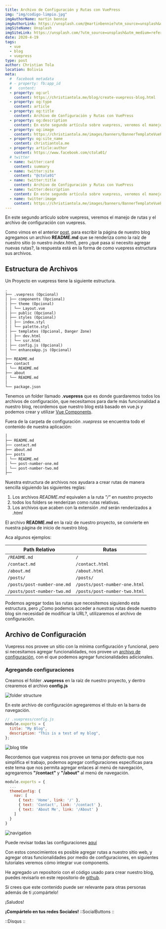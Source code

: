 ```yaml
---
title: Archivo de Configuración y Rutas con VuePress
img: "img/codigo-limpio.jpg"
imgAuthorName: martin bennie
imgAuthorLink: https://unsplash.com/@martinbennie?utm_source=unsplash&utm_medium=referral&utm_content=creditCopyText
imgSiteName: Unsplash
imgSiteLink: https://unsplash.com/?utm_source=unsplash&utm_medium=referral&utm_content=creditCopyText
date: 2020-4-19
tags:
  - vue
  - blog
  - vuepress
type: post
author: Christian Tola
location: Bolivia
meta:
  #  facebook metadata
  # - property: fb:app_id
  #   content:
  - property: og:url
    content: https://christiantola.me/blog/create-vuepress-blog.html
  - property: og:type
    content: article
  - property: og:title
    content: Archivo de Configuración y Rutas con VuePress
  - property: og:description
    content: En este segundo artículo sobre vuepress, veremos el manejo de rutas y el archivo de configuración con vuepress
  - property: og:image
    content: https://christiantola.me/images/banners/BannerTemplateVuePress.jpg
  - property: og:site_name
    content: christiantola.me
  - property: article:author
    content: https://www.facebook.com/ctola01/
  # twitter
  - name: twitter:card
    content: summary
  - name: twitter:site
    content: "@ctola91"
  - name: twitter:title
    content: Archivo de Configuración y Rutas con VuePress
  - name: twitter:description
    content: En este segundo artículo sobre vuepress, veremos el manejo de rutas y el archivo de configuración con vuepress
  - name: twitter:image
    content: https://christiantola.me/images/banners/BannerTemplateVuePress.jpg
---
```


En este segundo artículo sobre vuepress, veremos el manejo de rutas y el archivo de configuración con vuepress.

Como vimos en el anterior [post](/blog/create-vuepress-blog.html), para escribir la página de nuestro blog agregamos un archivo **README.md** que se renderiza como la raíz de nuestro sitio (o nuestro _index.html_), pero ¿qué pasa si necesito agregar nuevas rutas?, la respuesta está en la forma de como vuepress estructura sus archivos.

## Estructura de Archivos

Un Proyecto en vuepress tiene la siguiente estructura.

```md
.
├── .vuepress (Opcional)
│ ├── components (Opcional)
│ ├── theme (Opcional)
│ │ └── Layout.vue
│ ├── public (Opcional)
│ ├── styles (Opcional)
│ │ ├── index.styl
│ │ └── palette.styl
│ ├── templates (Opcional, Danger Zone)
│ │ ├── dev.html
│ │ └── ssr.html
│ ├── config.js (Opcional)
│ └── enhanceApp.js (Opcional)
│
├── README.md
├── contact
│ └── README.md
├── about
│ └── README.md
│
└── package.json
```

Tenemos un folder llamado **.vuepress** que es donde guardaremos todos los archivos de configuración, que necesitamos para darle más funcionalidad a nuestro blog, recordemos que nuestro blog está basado en vue.js y podemos crear y utilizar [Vue Components](https://vuejs.org/v2/guide/components.html).

Fuera de la carpeta de configuración _.vuepress_ se encuentra todo el contenido de nuestra aplicación:

```md
│
├── README.md
├── contact.md
├── about.md
├── posts
│ └── README.md
│ └── post-number-one.md
│ └── post-number-two.md
├──
```

<!-- more -->

Nuestra estructura de archivos nos ayudara a crear rutas de manera sencilla siguiendo las siguientes reglas:

1.  Los archivos _README.md_ equivalen a la ruta _"/"_ en nuestro proyecto
2.  todos los folders se renderizan como rutas relativas.
3.  Los archivos que acaben con la extensión _.md_ serán renderizados a _.html_

El archivo **README.md** en la raíz de nuestro proyecto, se convierte en nuestra página de inicio de nuestro blog.

Aca algunos ejemplos:

| Path Relativo               | Rutas                         |
| --------------------------- | ----------------------------- |
| `/README.md`                | `/`                           |
| `/contact.md`               | `/contact.html`               |
| `/about.md`                 | `/about.html`                 |
| `/posts/`                   | `/posts/`                     |
| `/posts/post-number-one.md` | `/posts/post-number-one.html` |
| `/posts/post-number-two.md` | `/posts/post-number-two.html` |

Podemos agregar todas las rutas que necesitemos siguiendo esta estructura, pero ¿Como podemos acceder a nuestras rutas desde nuestro blog sin necesidad de modificar la URL?, utilizaremos el archivo de configuración.

## Archivo de Configuración

Vuepress nos provee un sitio con la mínima configuración y funcional, pero si necesitamos agregar funcionalidades, nos provee un [archivo de configuración](https://vuepress.vuejs.org/guide/basic-config.html#config-file), con el que podemos agregar funcionalidades adicionales.

### Agregando configuraciones

Creamos el folder **.vuepress** en la raíz de nuestro proyecto, y dentro crearemos el archivo **config.js**

![folder structure](/img/config-routing-vuepress/folder-structure.png)

En este archivo de configuración agregaremos el título en la barra de navegación.

```js
// .vuepress/config.js
module.exports = {
  title: "My Blog",
  description: "This is a test of my blog",
};
```

![blog title](/img/config-routing-vuepress/blog-title.png)

Recordemos que vuepress nos provee un tema por defecto que nos simplifica el trabajo, podemos agregar configuraciones específicas para este tema que nos permita agregar enlaces al menú de navegación, agregaremos **"/contact"** y **"/about"** al menú de navegación.

```js
module.exports = {
  ...
  themeConfig: {
    nav: [
      { text: 'Home', link: '/' },
      { text: 'Contact', link: '/contact' },
      { text: 'About Me', link: '/About' }
    ]
  }
}
```

![navigation](/img/config-routing-vuepress/navs.png)

Puede revisar todas las configuraciones [aquí](https://vuepress.vuejs.org/config/#basic-config)

Con estos conocimientos es posible agregar rutas a nuestro sitio web, y agregar otras funcionalidades por medio de configuraciones, en siguientes tutoriales veremos cómo integrar vue components.

He agregado un repositorio con el código usado para crear nuestro blog, puedes revisarlo en este repositorio de [github](https://github.com/cmtp/vuepress-blog/tree/v0.0.2).

Si crees que este contenido puede ser relevante para otras personas además de ti ¡compártelo!

¡Saludos!

**¡Compártelo en tus redes Sociales!**
::SocialButtons
::

::Disqus
::
